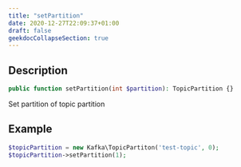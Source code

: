 ```yaml
---
title: "setPartition"
date: 2020-12-27T22:09:37+01:00
draft: false
geekdocCollapseSection: true
---
```

## Description
```php
public function setPartition(int $partition): TopicPartition {}
```
Set partition of topic partition
## Example
```php
$topicPartition = new Kafka\TopicPartiton('test-topic', 0);
$topicPartition->setPartition(1);
```